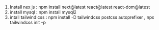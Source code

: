 1. Install nex js : npm install next@latest react@latest react-dom@latest
2. install mysql : npm install mysql2
3. intall tailwind css : npm install -D tailwindcss postcss autoprefixer , npx tailwindcss init -p
